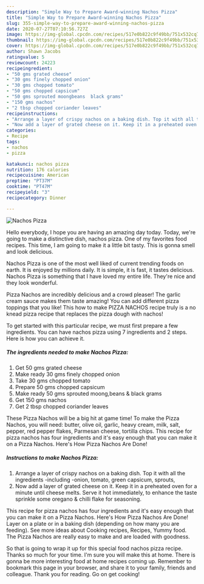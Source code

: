 ```yaml
---
description: "Simple Way to Prepare Award-winning Nachos Pizza"
title: "Simple Way to Prepare Award-winning Nachos Pizza"
slug: 355-simple-way-to-prepare-award-winning-nachos-pizza
date: 2020-07-27T07:10:56.727Z
image: https://img-global.cpcdn.com/recipes/517e0b822c9f49bb/751x532cq70/nachos-pizza-recipe-main-photo.jpg
thumbnail: https://img-global.cpcdn.com/recipes/517e0b822c9f49bb/751x532cq70/nachos-pizza-recipe-main-photo.jpg
cover: https://img-global.cpcdn.com/recipes/517e0b822c9f49bb/751x532cq70/nachos-pizza-recipe-main-photo.jpg
author: Shawn Jacobs
ratingvalue: 5
reviewcount: 24223
recipeingredient:
- "50 gms grated cheese"
- "30 gms finely chopped onion"
- "30 gms chopped tomato"
- "50 gms chopped capsicum"
- "50 gms sprouted moongbeans  black grams"
- "150 gms nachos"
- "2 tbsp chopped coriander leaves"
recipeinstructions:
- "Arrange a layer of crispy nachos on a baking dish. Top it with all the ingredients -including -onion, tomato, green capsicum, sprouts,"
- "Now add a layer of grated cheese on it. Keep it in a preheated oven for a minute until cheese melts. Serve it hot immediately, to enhance the taste sprinkle some oregano &amp; chilli flake for seasoning."
categories:
- Recipe
tags:
- nachos
- pizza

katakunci: nachos pizza 
nutrition: 176 calories
recipecuisine: American
preptime: "PT37M"
cooktime: "PT47M"
recipeyield: "3"
recipecategory: Dinner

---
```



![Nachos Pizza](https://img-global.cpcdn.com/recipes/517e0b822c9f49bb/751x532cq70/nachos-pizza-recipe-main-photo.jpg)

Hello everybody, I hope you are having an amazing day today. Today, we're going to make a distinctive dish, nachos pizza. One of my favorites food recipes. This time, I am going to make it a little bit tasty. This is gonna smell and look delicious.

Nachos Pizza is one of the most well liked of current trending foods on earth. It is enjoyed by millions daily. It is simple, it is fast, it tastes delicious. Nachos Pizza is something that I have loved my entire life. They're nice and they look wonderful.

Pizza Nachos are incredibly delicious and a crowd pleaser! The garlic cream sauce makes them taste amazing! You can add different pizza toppings that you like! This how to make PIZZA NACHOS recipe truly is a no knead pizza recipe that replaces the pizza dough with nachos!


To get started with this particular recipe, we must first prepare a few ingredients. You can have nachos pizza using 7 ingredients and 2 steps. Here is how you can achieve it.

<!--inarticleads1-->

##### The ingredients needed to make Nachos Pizza:

1. Get 50 gms grated cheese
1. Make ready 30 gms finely chopped onion
1. Take 30 gms chopped tomato
1. Prepare 50 gms chopped capsicum
1. Make ready 50 gms sprouted moong,beans &amp; black grams
1. Get 150 gms nachos
1. Get 2 tbsp chopped coriander leaves


These Pizza Nachos will be a big hit at game time! To make the Pizza Nachos, you will need: butter, olive oil, garlic, heavy cream, milk, salt, pepper, red pepper flakes, Parmesan cheese, tortilla chips. This recipe for pizza nachos has four ingredients and it&#39;s easy enough that you can make it on a Pizza Nachos. Here&#39;s How Pizza Nachos Are Done! 

<!--inarticleads2-->

##### Instructions to make Nachos Pizza:

1. Arrange a layer of crispy nachos on a baking dish. Top it with all the ingredients -including -onion, tomato, green capsicum, sprouts,
1. Now add a layer of grated cheese on it. Keep it in a preheated oven for a minute until cheese melts. Serve it hot immediately, to enhance the taste sprinkle some oregano &amp; chilli flake for seasoning.


This recipe for pizza nachos has four ingredients and it&#39;s easy enough that you can make it on a Pizza Nachos. Here&#39;s How Pizza Nachos Are Done! Layer on a plate or in a baking dish (depending on how many you are feeding). See more ideas about Cooking recipes, Recipes, Yummy food. The Pizza Nachos are really easy to make and are loaded with goodness. 

So that is going to wrap it up for this special food nachos pizza recipe. Thanks so much for your time. I'm sure you will make this at home. There is gonna be more interesting food at home recipes coming up. Remember to bookmark this page in your browser, and share it to your family, friends and colleague. Thank you for reading. Go on get cooking!
